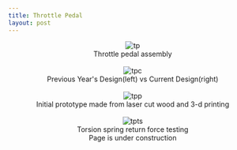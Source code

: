 ```yaml
---
title: Throttle Pedal
layout: post
---
```

<div style="text-align: center;">
<img src="https://www.donaldle.com/assets/images/ThrottlePedal.JPG" alt="tp" />
  <center>Throttle pedal assembly</center>
<br>  
<img src="https://www.donaldle.com/assets/images/Throttlepedalcompare.JPG" alt="tpc" /> <br>
  <center>Previous Year's Design(left) vs Current Design(right)</center>
<br>  
<img src="https://www.donaldle.com/assets/images/Throttlepedalprototype.JPG" alt="tpp" />
  <center>Initial prototype made from laser cut wood and 3-d printing</center>
<br>  
<img src="https://www.donaldle.com/assets/images/Torsionspringtesting.JPG" alt="tpts" />
  <center>Torsion spring return force testing</center>
</div>

<center>Page is under construction </center>

